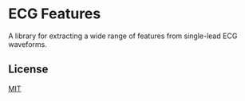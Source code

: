 # ECG Features
A library for extracting a wide range of features from single-lead ECG waveforms.

## License
[MIT](LICENSE.txt)